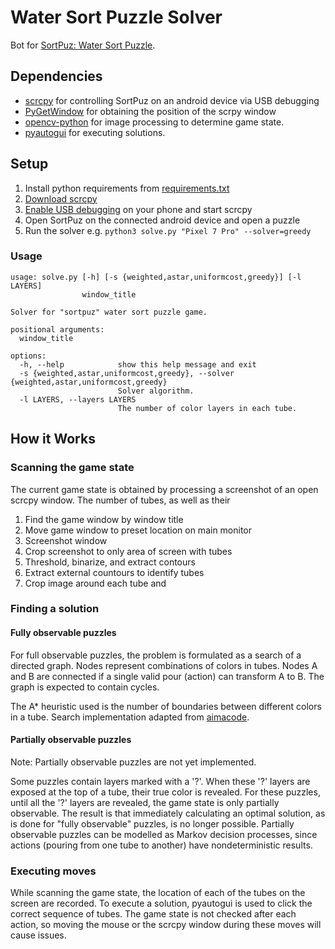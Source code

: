 
# Water Sort Puzzle Solver

Bot for [SortPuz: Water Sort Puzzle](https://play.google.com/store/apps/details?id=sortpuz.water.sort.puzzle.game).

## Dependencies

* [scrcpy](https://github.com/Genymobile/scrcpy) for controlling SortPuz on an android device via USB debugging
* [PyGetWindow](https://github.com/asweigart/PyGetWindow) for obtaining the position of the scrpy window
* [opencv-python](https://github.com/opencv/opencv-python) for image processing to determine game state.
* [pyautogui](https://github.com/asweigart/pyautogui) for executing solutions.


## Setup

1. Install python requirements from [requirements.txt](requirements.txt)
2. [Download scrcpy](https://github.com/Genymobile/scrcpy/releases/)
3. [Enable USB debugging](https://developer.android.com/studio/debug/dev-options#Enable-debugging) on your phone and start scrcpy
4. Open SortPuz on the connected android device and open a puzzle
5. Run the solver e.g. `python3 solve.py "Pixel 7 Pro" --solver=greedy`

### Usage
```
usage: solve.py [-h] [-s {weighted,astar,uniformcost,greedy}] [-l LAYERS]
                window_title

Solver for "sortpuz" water sort puzzle game.

positional arguments:
  window_title

options:
  -h, --help            show this help message and exit
  -s {weighted,astar,uniformcost,greedy}, --solver {weighted,astar,uniformcost,greedy}
                        Solver algorithm.
  -l LAYERS, --layers LAYERS
                        The number of color layers in each tube.
```

## How it Works

### Scanning the game state

The current game state is obtained by processing a screenshot of an open scrcpy window. The number of tubes, as well as their 

1. Find the game window by window title
2. Move game window to preset location on main monitor
3. Screenshot window
4. Crop screenshot to only area of screen with tubes 
5. Threshold, binarize, and extract contours
6. Extract external countours to identify tubes
7. Crop image around each tube and 

### Finding a solution

#### Fully observable puzzles

For full observable puzzles, the problem is formulated as a search of a directed graph. Nodes represent combinations of colors in tubes. Nodes A and B are connected if a single valid pour (action) can transform A to B. The graph is expected to contain cycles.

The A* heuristic used is the number of boundaries between different colors in a tube. Search implementation adapted from [aimacode](https://github.com/aimacode).


#### Partially observable puzzles

Note: Partially observable puzzles are not yet implemented.

Some puzzles contain layers marked with a '?'. When these '?' layers are exposed at the top of a tube, their true color is revealed. For these puzzles, until all the '?' layers are revealed, the game state is only partially observable. The result is that immediately calculating an optimal solution, as is done for "fully observable" puzzles, is no longer possible. Partially observable puzzles can be modelled as Markov decision processes, since actions (pouring from one tube to another) have nondeterministic results.

### Executing moves

While scanning the game state, the location of each of the tubes on the screen are recorded. To execute a solution, pyautogui is used to click the correct sequence of tubes. The game state is not checked after each action, so moving the mouse or the scrcpy window during these moves will cause issues.
